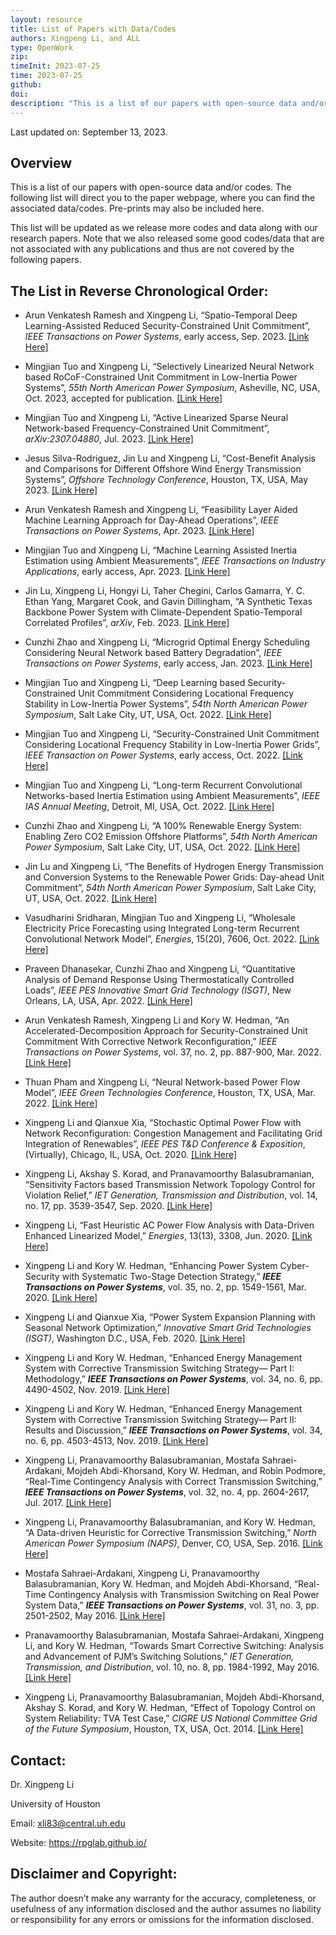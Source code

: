 ```yaml
---
layout: resource
title: List of Papers with Data/Codes
authors: Xingpeng Li, and ALL
type: OpenWork
zip: 
timeInit: 2023-07-25
time: 2023-07-25
github: 
doi: 
description: "This is a list of our papers with open-source data and/or codes"
---
```


Last updated on: September 13, 2023.

## Overview
This is a list of our papers with open-source data and/or codes. The following list will direct you to the paper webpage, where you can find the associated data/codes. Pre-prints may also be included here.

This list will be updated as we release more codes and data along with our research papers. Note that we also released some good codes/data that are not associated with any publications and thus are not covered by the following papers.

## The List in Reverse Chronological Order:
* Arun Venkatesh Ramesh and Xingpeng Li, “Spatio-Temporal Deep Learning-Assisted Reduced Security-Constrained Unit Commitment”, *IEEE Transactions on Power Systems*, early access, Sep. 2023. <a class="" target="_blank" href="/papers/ArunR_ST-C-V_R-SCUC/">[Link Here]</a>

* Mingjian Tuo and Xingpeng Li, “Selectively Linearized Neural Network based RoCoF-Constrained Unit Commitment in Low-Inertia Power Systems”, *55th North American Power Symposium*, Asheville, NC, USA, Oct. 2023, accepted for publication. <a class="" target="_blank" href="/papers/MJ-Tuo_SLNN-RCUC/">[Link Here]</a>

* Mingjian Tuo and Xingpeng Li, “Active Linearized Sparse Neural Network-based Frequency-Constrained Unit Commitment”, *arXiv:2307.04880*, Jul. 2023. <a class="" target="_blank" href="/papers/MJ-Tuo-ALSNN-RCUC/">[Link Here]</a>

* Jesus Silva-Rodriguez, Jin Lu and Xingpeng Li, “Cost-Benefit Analysis and Comparisons for Different Offshore Wind Energy Transmission Systems”, *Offshore Technology Conference*, Houston, TX, USA, May 2023. <a class="" target="_blank" href="/papers/Jesus-JinLu-OWP-Transm/">[Link Here]</a>

* Arun Venkatesh Ramesh and Xingpeng Li, “Feasibility Layer Aided Machine Learning Approach for Day-Ahead Operations”, *IEEE Transactions on Power Systems*, Apr. 2023. <a class="" target="_blank" href="/papers/ArunR_FL-ML-R-SCUC/">[Link Here]</a>

* Mingjian Tuo and Xingpeng Li, “Machine Learning Assisted Inertia Estimation using Ambient Measurements”, *IEEE Transactions on Industry Applications*, early access, Apr. 2023. <a class="" target="_blank" href="/papers/MJ-Tuo_ML-Inertia-Est/">[Link Here]</a>

* Jin Lu, Xingpeng Li, Hongyi Li, Taher Chegini, Carlos Gamarra, Y. C. Ethan Yang, Margaret Cook, and Gavin Dillingham, “A Synthetic Texas Backbone Power System with Climate-Dependent Spatio-Temporal Correlated Profiles”, *arXiv*, Feb. 2023. <a class="" target="_blank" href="/papers/JinLu-TX-123BT/">[Link Here]</a>

* Cunzhi Zhao and Xingpeng Li, “Microgrid Optimal Energy Scheduling Considering Neural Network based Battery Degradation”, *IEEE Transactions on Power Systems*, early access, Jan. 2023. <a class="" target="_blank" href="/papers/CunzhiZhao-NNBD-MDS/">[Link Here]</a>

* Mingjian Tuo and Xingpeng Li, “Deep Learning based Security-Constrained Unit Commitment Considering Locational Frequency Stability in Low-Inertia Power Systems”, *54th North American Power Symposium*, Salt Lake City, UT, USA, Oct. 2022. <a class="" target="_blank" href="/papers/MJ-Tuo_DL_SCUC_LFS-NAPS/">[Link Here]</a>

* Mingjian Tuo and Xingpeng Li, “Security-Constrained Unit Commitment Considering Locational Frequency Stability in Low-Inertia Power Grids”, *IEEE Transaction on Power Systems*, early access, Oct. 2022. <a class="" target="_blank" href="/papers/MJ-Tuo_SCUC_LFS/">[Link Here]</a>

* Mingjian Tuo and Xingpeng Li, “Long-term Recurrent Convolutional Networks-based Inertia Estimation using Ambient Measurements”, *IEEE IAS Annual Meeting*, Detroit, MI, USA, Oct. 2022. <a class="" target="_blank" href="/papers/MJ-Tuo-PGS-LRCN/">[Link Here]</a>

* Cunzhi Zhao and Xingpeng Li, “A 100% Renewable Energy System: Enabling Zero CO2 Emission Offshore Platforms”, *54th North American Power Symposium*, Salt Lake City, UT, USA, Oct. 2022. <a class="" target="_blank" href="/papers/Cunzhi-OffshoreMG-Sizing/">[Link Here]</a>

* Jin Lu and Xingpeng Li, “The Benefits of Hydrogen Energy Transmission and Conversion Systems to the Renewable Power Grids: Day-ahead Unit Commitment”, *54th North American Power Symposium*, Salt Lake City, UT, USA, Oct. 2022. <a class="" target="_blank" href="/papers/JinLu-BnftAnlys-H2Grid-SCUC/">[Link Here]</a>

* Vasudharini Sridharan, Mingjian Tuo and Xingpeng Li, “Wholesale Electricity Price Forecasting using Integrated Long-term Recurrent Convolutional Network Model”, *Energies*, 15(20), 7606, Oct. 2022. <a class="" target="_blank" href="/papers/Vasu-MJTuo_Price-Prdctn-ILRCN/">[Link Here]</a>

* Praveen Dhanasekar, Cunzhi Zhao and Xingpeng Li, “Quantitative Analysis of Demand Response Using Thermostatically Controlled Loads”, *IEEE PES Innovative Smart Grid Technology (ISGT)*, New Orleans, LA, USA, Apr. 2022. <a class="" target="_blank" href="/papers/Praveen-CunzhiZhao-ISGT-TCL-DR-MG/">[Link Here]</a>

* Arun Venkatesh Ramesh, Xingpeng Li and Kory W. Hedman, “An Accelerated-Decomposition Approach for Security-Constrained Unit Commitment With Corrective Network Reconfiguration,” *IEEE Transactions on Power Systems*, vol. 37, no. 2, pp. 887-900, Mar. 2022. <a class="" target="_blank" href="/papers/ArunRamesh-AccDecompSCUC_CNR/">[Link Here]</a>

* Thuan Pham and Xingpeng Li, “Neural Network-based Power Flow Model”, *IEEE Green Technologies Conference*, Houston, TX, USA, Mar. 2022. <a class="" target="_blank" href="/papers/ThuanP-NN-PF/">[Link Here]</a>

* Xingpeng Li and Qianxue Xia, “Stochastic Optimal Power Flow with Network Reconfiguration: Congestion Management and Facilitating Grid Integration of Renewables”, *IEEE PES T&D Conference & Exposition*, (Virtually), Chicago, IL, USA, Oct. 2020. <a class="" target="_blank" href="/papers/XLI-QX-SOPFwNR/">[Link Here]</a>

* Xingpeng Li, Akshay S. Korad, and Pranavamoorthy Balasubramanian, “Sensitivity Factors based Transmission Network Topology Control for Violation Relief,” *IET Generation, Transmission and Distribution*, vol. 14, no. 17, pp. 3539-3547, Sep. 2020. <a class="" target="_blank" href="/papers/LODF-CTS_IET-GTD/">[Link Here]</a>

* Xingpeng Li, “Fast Heuristic AC Power Flow Analysis with Data-Driven Enhanced Linearized Model,” *Energies*, 13(13), 3308, Jun. 2020. <a class="" target="_blank" href="/papers/XLI-DD-ACPF-Energies/">[Link Here]</a>

* Xingpeng Li and Kory W. Hedman, “Enhancing Power System Cyber-Security with Systematic Two-Stage Detection Strategy,” __*IEEE Transactions on Power Systems*__, vol. 35, no. 2, pp. 1549-1561, Mar. 2020. <a class="" target="_blank" href="/papers/XLI-CyberSecurity/">[Link Here]</a>

* Xingpeng Li and Qianxue Xia, “Power System Expansion Planning with Seasonal Network Optimization,” *Innovative Smart Grid Technologies (ISGT)*, Washington D.C., USA, Feb. 2020. <a class="" target="_blank" href="/papers/XLI-QX-TEPwSNO/">[Link Here]</a>

* Xingpeng Li and Kory W. Hedman, “Enhanced Energy Management System with Corrective Transmission Switching Strategy— Part I: Methodology,” __*IEEE Transactions on Power Systems*__, vol. 34, no. 6, pp. 4490-4502, Nov. 2019. <a class="" target="_blank" href="/papers/XingpengLi-KWH-TPWRS-Part-I/">[Link Here]</a>

* Xingpeng Li and Kory W. Hedman, “Enhanced Energy Management System with Corrective Transmission Switching Strategy— Part II: Results and Discussion,” __*IEEE Transactions on Power Systems*__, vol. 34, no. 6, pp. 4503-4513, Nov. 2019. <a class="" target="_blank" href="/papers/XingpengLi-KWH-TPWRS-Part-II/">[Link Here]</a>

* Xingpeng Li, Pranavamoorthy Balasubramanian, Mostafa Sahraei-Ardakani, Mojdeh Abdi-Khorsand, Kory W. Hedman, and Robin Podmore, “Real-Time Contingency Analysis with Correct Transmission Switching,” __*IEEE Transactions on Power Systems*__, vol. 32, no. 4, pp. 2604-2617, Jul. 2017. <a class="" target="_blank" href="/papers/XLI-RTCAwCTS/">[Link Here]</a>

* Xingpeng Li, Pranavamoorthy Balasubramanian, and Kory W. Hedman, “A Data-driven Heuristic for Corrective Transmission Switching,” *North American Power Symposium (NAPS)*, Denver, CO, USA, Sep. 2016. <a class="" target="_blank" href="/papers/XLI-NAPS-DD-CTS/">[Link Here]</a>

* Mostafa Sahraei-Ardakani, Xingpeng Li, Pranavamoorthy Balasubramanian, Kory W. Hedman, and Mojdeh Abdi-Khorsand, “Real-Time Contingency Analysis with Transmission Switching on Real Power System Data,” __*IEEE Transactions on Power Systems*__, vol. 31, no. 3, pp. 2501-2502, May 2016. <a class="" target="_blank" href="/papers/RTCAwTS-ASU-Letter/">[Link Here]</a>

* Pranavamoorthy Balasubramanian, Mostafa Sahraei-Ardakani, Xingpeng Li, and Kory W. Hedman, “Towards Smart Corrective Switching: Analysis and Advancement of PJM’s Switching Solutions,” *IET Generation, Transmission, and Distribution*, vol. 10, no. 8, pp. 1984-1992, May 2016. <a class="" target="_blank" href="/papers/Pranav-PJM_Switching_Soln/">[Link Here]</a>

* Xingpeng Li, Pranavamoorthy Balasubramanian, Mojdeh Abdi-Khorsand, Akshay S. Korad, and Kory W. Hedman, “Effect of Topology Control on System Reliability: TVA Test Case,” *CIGRE US National Committee Grid of the Future Symposium*, Houston, TX, USA, Oct. 2014. <a class="" target="_blank" href="/papers/XLi-ASU-Cigre/">[Link Here]</a>


## Contact:
Dr. Xingpeng Li

University of Houston

Email: xli83@central.uh.edu

Website: https://rpglab.github.io/


## Disclaimer and Copyright:
The author doesn’t make any warranty for the accuracy, completeness, or usefulness of any information disclosed and the author assumes no liability or responsibility for any errors or omissions for the information disclosed.
